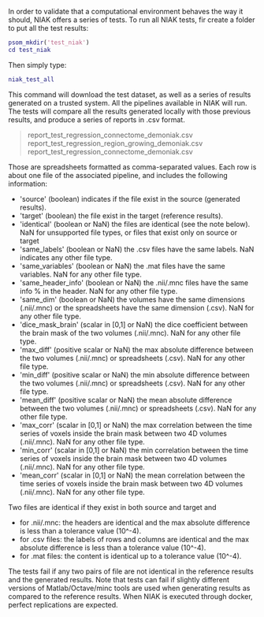 In order to validate that a computational environment behaves the way it should, NIAK offers a series of tests. To run all NIAK tests, fir create a folder to put all the test results:
````matlab
psom_mkdir('test_niak')
cd test_niak
````
Then simply type:
````matlab
niak_test_all
````
This command will download the test dataset, as well as a series of results generated on a trusted system. All the pipelines available in NIAK will run. The tests will compare all the results generated locally with those previous results, and produce a series of reports in .csv format. 
> report_test_regression_connectome_demoniak.csv
> report_test_regression_region_growing_demoniak.csv
> report_test_regression_connectome_demoniak.csv

Those are spreadsheets formatted as comma-separated values. Each row is about one file of the associated pipeline, and includes the following information: 

 * 'source' (boolean) indicates if the file exist in the source (generated results). 
 * 'target' (boolean) the file exist in the target (reference results). 
 * 'identical' (boolean or NaN) the files are identical (see the note below). NaN for unsupported file types, or files that exist only on source or target 
 * 'same_labels' (boolean or NaN) the .csv files have the same labels. NaN indicates any other file type. 
 * 'same_variables' (boolean or NaN) the .mat files have the same variables. NaN for any other file type. 
 * 'same_header_info' (boolean or NaN) the .nii/.mnc files have the same info&nbsp;% in the header. NaN for any other file type. 
 * 'same_dim' (boolean or NaN) the volumes have the same dimensions (.nii/.mnc) or the spreadsheets have the same dimension (.csv). NaN for any other file type. 
 * 'dice_mask_brain' (scalar in [0,1] or NaN) the dice coefficient between the brain mask of the two volumes (.nii/.mnc). NaN for any other file type. 
 * 'max_diff' (positive scalar or NaN) the max absolute difference between the two volumes (.nii/.mnc) or spreadsheets (.csv). NaN for any other file type. 
* 'min_diff' (positive scalar or NaN) the min absolute difference between the two volumes (.nii/.mnc) or spreadsheets (.csv). NaN for any other file type. 
* 'mean_diff' (positive scalar or NaN) the mean absolute difference between the two volumes (.nii/.mnc) or spreadsheets (.csv). NaN for any other file type. 
* 'max_corr' (scalar in [0,1] or NaN) the max correlation between the time series of voxels inside the brain mask between two 4D volumes (.nii/.mnc). NaN for any other file type. 
* 'min_corr' (scalar in [0,1] or NaN) the min correlation between the time series of voxels inside the brain mask between two 4D volumes (.nii/.mnc). NaN for any other file type. 
* 'mean_corr' (scalar in [0,1] or NaN) the mean correlation between the time series of voxels inside the brain mask between two 4D volumes (.nii/.mnc). NaN for any other file type.

Two files are identical if they exist in both source and target and 

* for .nii/.mnc: the headers are identical and the max absolute difference is less than a tolerance value (10^-4). 
* for .csv files: the labels of rows and columns are identical and the max absolute difference is less than a tolerance value (10^-4). 
* for .mat files: the content is identical up to a tolerance value (10^-4).

The tests fail if any two pairs of file are not identical in the reference results and the generated results. Note that tests can fail if slightly different versions of Matlab/Octave/minc tools are used when generating results as compared to the reference results. When NIAK is executed through docker, perfect replications are expected.
